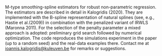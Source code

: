 M-type smoothing-spline estimators for robust non-parametric regression. The estimators are described in detail in Kalogridis (2020).
They are implemented with the B-spline representation of natural splines (see, e.g., Hastie et al.(2009)) in combination with the penalized variant of IRWLS (Maronna 2011).
For the selection of the penalty parameter a mixed approach is adopted: preliminary grid search followed by numerical optimization.
The code reproduces the simulations experiment in the paper (up to a random seed) and the real-data examples there.
Contact me at ioannis.kalogridis@kuleuven.be for remarks or suggestions.

